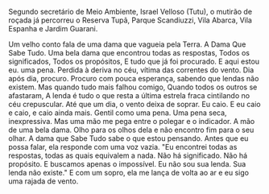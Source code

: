 Segundo secretário de Meio Ambiente, Israel Velloso (Tutu), o mutirão de roçada já percorreu o Reserva Tupã, Parque Scandiuzzi, Vila Abarca, Vila Espanha e Jardim Guarani.

Um velho conto fala de uma dama que vagueia pela Terra.
A Dama Que Sabe Tudo.
Uma bela dama que encontrou todas as respostas,
Todos os significados,
Todos os propósitos,
E tudo que já foi procurado.
E aqui estou eu.
uma pena.
Perdida à deriva no céu, vítima das correntes do vento.
Dia após dia, procuro.
Procuro com pouca esperança, sabendo que lendas não existem.
Mas quando tudo mais falhou comigo,
Quando todos os outros se afastaram,
A lenda é tudo o que resta a última estrela fraca cintilando no céu crepuscular.
Até que um dia, o vento deixa de soprar.
Eu caio.
E eu caio e caio, e caio ainda mais.
Gentil como uma pena.
Uma pena seca, inexpressiva.
Mas uma mão me pega entre o polegar e o indicador.
A mão de uma bela dama.
Olho para os olhos dela e não encontro fim para o seu olhar.
A dama que Sabe Tudo sabe o que estou pensando.
Antes que eu possa falar, ela responde com uma voz vazia.
"Eu encontrei todas as respostas, todas as quais equivalem a nada.
Não há significado.
Não há propósito.
E buscamos apenas o impossível.
Eu não sou sua lenda.
Sua lenda não existe."
E com um sopro, ela me lança de volta ao ar e eu sigo uma rajada de vento.
